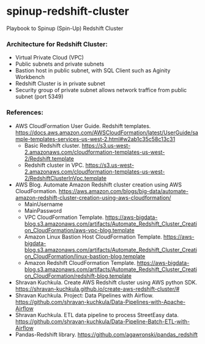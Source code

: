 # spinup-redshift-cluster
Playbook to Spinup (Spin-Up) Redshift Cluster

### Architecture for Redshift Cluster:
* Virtual Private Cloud (VPC)
* Public subnets and private subnets
* Bastion host in public subnet, with SQL Client such as Aginity Workbench
* Redshift Cluster is in private subnet
* Security group of private subnet allows network traffice from public subnet (port 5349)


### References:
* AWS CloudFormation User Guide.  Redshift templates.  https://docs.aws.amazon.com/AWSCloudFormation/latest/UserGuide/sample-templates-services-us-west-2.html#w2ab1c35c58c13c31
  * Basic Redshift cluster.  https://s3.us-west-2.amazonaws.com/cloudformation-templates-us-west-2/Redshift.template
  * Redshift cluster in VPC.  https://s3.us-west-2.amazonaws.com/cloudformation-templates-us-west-2/RedshiftClusterInVpc.template
* AWS Blog.  Automate Amazon Redshift cluster creation using AWS CloudFormation.  https://aws.amazon.com/blogs/big-data/automate-amazon-redshift-cluster-creation-using-aws-cloudformation/
    * MainUsername
    * MainPassword
  * VPC CloudFormation Template.  https://aws-bigdata-blog.s3.amazonaws.com/artifacts/Automate_Redshift_Cluster_Creation_CloudFormation/aws-vpc-blog.template
  * Amazon Linux Bastion Host CloudFormation Template.  https://aws-bigdata-blog.s3.amazonaws.com/artifacts/Automate_Redshift_Cluster_Creation_CloudFormation/linux-bastion-blog.template
  * Amazon Redshift CloudFormation Template.  https://aws-bigdata-blog.s3.amazonaws.com/artifacts/Automate_Redshift_Cluster_Creation_CloudFormation/redshift-blog.template
* Shravan Kuchkula.  Create AWS Redshift cluster using AWS python SDK.  https://shravan-kuchkula.github.io/create-aws-redshift-cluster/#
* Shravan Kuchkula.  Project: Data Pipelines with Airflow.  https://github.com/shravan-kuchkula/Data-Pipelines-with-Apache-Airflow
* Shravan Kuchkula.  ETL data pipeline to process StreetEasy data.  https://github.com/shravan-kuchkula/Data-Pipeline-Batch-ETL-with-Airflow
* Pandas-Redshift library.  https://github.com/agawronski/pandas_redshift
